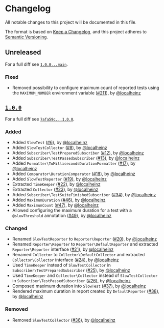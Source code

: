 # Changelog

All notable changes to this project will be documented in this file.

The format is based on [Keep a Changelog](https://keepachangelog.com/en/1.0.0/), and this project adheres to [Semantic Versioning](https://semver.org/spec/v2.0.0.html).

## Unreleased

For a full diff see [`1.0.0...main`][1.0.0...main].

### Fixed

- Removed possibility to configure maximum count of reported tests using the `MAXIMUM_NUMBER` environment variable ([#211]), by [@localheinz]

## [`1.0.0`][1.0.0]

For a full diff see [`7afa59c...1.0.0`][7afa59c...1.0.0].

### Added

* Added `SlowTest` ([#6]), by [@localheinz]
* Added `SlowTestCollector` ([#8]), by [@localheinz]
* Added `Subscriber\TestPreparedSubscriber` ([#12]), by [@localheinz]
* Added `Subscriber\TestPassedSubscriber` ([#13]), by [@localheinz]
* Added `Formatter\ToMillisecondsDurationFormatter` ([#17]), by [@localheinz]
* Added `Comparator\DurationComparator` ([#18]), by [@localheinz]
* Added `SlowTestReporter` ([#19]), by [@localheinz]
* Extracted `TimeKeeper` ([#22]), by [@localheinz]
* Extracted `Collector` ([#23]), by [@localheinz]
* Added `Subscriber\TestSuiteFinishedSubscriber` ([#34]), by [@localheinz]
* Added `MaximumDuration` ([#46]), by [@localheinz]
* Added `MaximumCount` ([#47]), by [@localheinz]
* Allowed configuring the maximum duration for a test with a `@slowThreshold` annotation ([#49]), by [@localheinz]

### Changed

* Renamed `SlowTestReporter` to `Reporter\Reporter` ([#20]), by [@localheinz]
* Renamed `Reporter\Reporter` to `Reporter\DefaultReporter` and extracted `Reporter\Reporter` interface ([#21]), by [@localheinz]
* Renamed `Collector` to `Collector\DefaultCollector` and extracted `Collector\Collector` interface ([#24]), by [@localheinz]
* Used `TimeKeeper` instead of `SlowTestCollector` in `Subscriber\TestPreparedSubscriber` ([#25]), by [@localheinz]
* Used `TimeKeeper` and `Collector\Collector` instead of `SlowTestCollector` in `Subscriber\TestPassedSubscriber` ([#26]), by [@localheinz]
* Composed maximum duration into `SlowTest` ([#37]), by [@localheinz]
* Rendered maximum duration in report created by `DefaultReporter` ([#38]), by [@localheinz]

### Removed

* Removed `SlowTestCollector` ([#36]), by [@localheinz]

[1.0.0]: https://github.com/ergebnis/phpunit-slow-test-detector/releases/tag/1.0.0

[7afa59c...1.0.0]: https://github.com/ergebnis/phpunit-slow-test-detector/compare/7afa59c...1.0.0
[1.0.0...main]: https://github.com/ergebnis/phpunit-slow-test-detector/compare/1.0.0...main

[#6]: https://github.com/ergebnis/phpunit-slow-test-detector/pull/6
[#8]: https://github.com/ergebnis/phpunit-slow-test-detector/pull/8
[#12]: https://github.com/ergebnis/phpunit-slow-test-detector/pull/12
[#13]: https://github.com/ergebnis/phpunit-slow-test-detector/pull/13
[#17]: https://github.com/ergebnis/phpunit-slow-test-detector/pull/17
[#18]: https://github.com/ergebnis/phpunit-slow-test-detector/pull/18
[#19]: https://github.com/ergebnis/phpunit-slow-test-detector/pull/19
[#20]: https://github.com/ergebnis/phpunit-slow-test-detector/pull/20
[#21]: https://github.com/ergebnis/phpunit-slow-test-detector/pull/21
[#22]: https://github.com/ergebnis/phpunit-slow-test-detector/pull/22
[#23]: https://github.com/ergebnis/phpunit-slow-test-detector/pull/23
[#24]: https://github.com/ergebnis/phpunit-slow-test-detector/pull/24
[#25]: https://github.com/ergebnis/phpunit-slow-test-detector/pull/25
[#26]: https://github.com/ergebnis/phpunit-slow-test-detector/pull/26
[#34]: https://github.com/ergebnis/phpunit-slow-test-detector/pull/34
[#36]: https://github.com/ergebnis/phpunit-slow-test-detector/pull/36
[#37]: https://github.com/ergebnis/phpunit-slow-test-detector/pull/37
[#38]: https://github.com/ergebnis/phpunit-slow-test-detector/pull/38
[#46]: https://github.com/ergebnis/phpunit-slow-test-detector/pull/46
[#47]: https://github.com/ergebnis/phpunit-slow-test-detector/pull/47
[#49]: https://github.com/ergebnis/phpunit-slow-test-detector/pull/49
[#211]: https://github.com/ergebnis/phpunit-slow-test-detector/pull/211

[@localheinz]: https://github.com/localheinz
